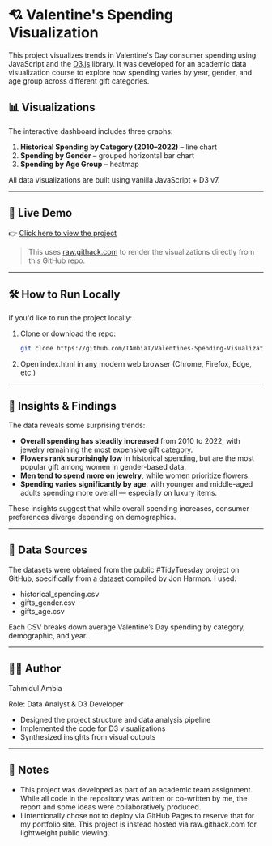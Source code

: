 # 💘 Valentine's Spending Visualization

This project visualizes trends in Valentine's Day consumer spending using JavaScript and the [D3.js](https://d3js.org/) library. It was developed for an academic data visualization course to explore how spending varies by year, gender, and age group across different gift categories.

## 📊 Visualizations

The interactive dashboard includes three graphs:

1. **Historical Spending by Category (2010–2022)** – line chart  
2. **Spending by Gender** – grouped horizontal bar chart  
3. **Spending by Age Group** – heatmap

All data visualizations are built using vanilla JavaScript + D3 v7.

---

## 🔗 Live Demo

👉  [Click here to view the project](https://raw.githack.com/TAmbiaT/Valentines-Spending-Visualization/main/index.html)

> This uses [raw.githack.com](https://raw.githack.com) to render the visualizations directly from this GitHub repo.

---
## 🛠️ How to Run Locally

If you'd like to run the project locally:

1. Clone or download the repo:
   ```bash
   git clone https://github.com/TAmbiaT/Valentines-Spending-Visualization.git
2. Open index.html in any modern web browser (Chrome, Firefox, Edge, etc.)

---
## 🧠 Insights & Findings

The data reveals some surprising trends:

- **Overall spending has steadily increased** from 2010 to 2022, with jewelry remaining the most expensive gift category.
- **Flowers rank surprisingly low** in historical spending, but are the most popular gift among women in gender-based data.
- **Men tend to spend more on jewelry**, while women prioritize flowers.
- **Spending varies significantly by age**, with younger and middle-aged adults spending more overall — especially on luxury items.

These insights suggest that while overall spending increases, consumer preferences diverge depending on demographics.

---
## 📁 Data Sources
The datasets were obtained from the public #TidyTuesday project on GitHub, specifically from a [dataset](https://github.com/rfordatascience/tidytuesday/tree/main/data/2024/2024-02-13) compiled by Jon Harmon. I used:

- historical_spending.csv
- gifts_gender.csv
- gifts_age.csv

Each CSV breaks down average Valentine’s Day spending by category, demographic, and year.

---
## 👨‍💻 Author
Tahmidul Ambia

Role: Data Analyst & D3 Developer

- Designed the project structure and data analysis pipeline
- Implemented the code for D3 visualizations
- Synthesized insights from visual outputs

---
## 📌 Notes
- This project was developed as part of an academic team assignment. While all code in the repository was written or co-written by me, the report and some ideas were collaboratively produced.
- I intentionally chose not to deploy via GitHub Pages to reserve that for my portfolio site. This project is instead hosted via raw.githack.com for lightweight public viewing.
